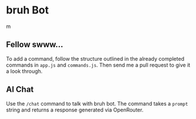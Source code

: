 # bruh Bot
m

## Fellow swww...
To add a command, follow the structure outlined in the already completed commands in ```app.js``` and ```commands.js```. Then send me a pull request to give it a look through.

## AI Chat
Use the `/chat` command to talk with bruh bot. The command takes a `prompt` string and returns a response generated via OpenRouter.
